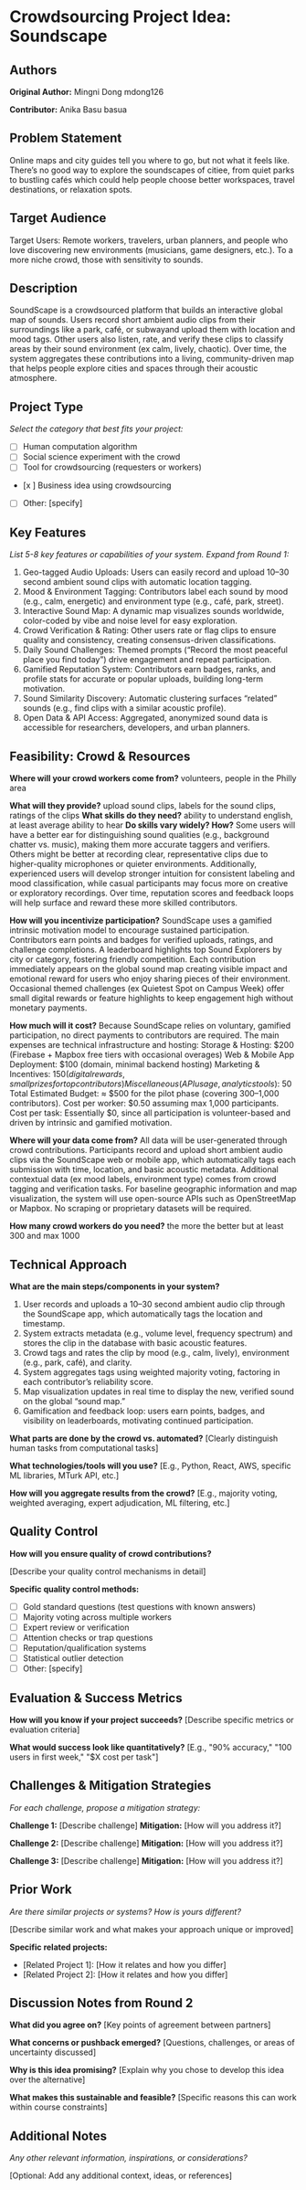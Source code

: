 # Crowdsourcing Project Idea: Soundscape
## Authors

**Original Author:** Mingni Dong mdong126

**Contributor:** Anika Basu basua
## Problem Statement
Online maps and city guides tell you where to go, but not what it feels like. There’s no good way to explore the soundscapes of citiee, from quiet parks to bustling cafés which could help people choose better workspaces, travel destinations, or relaxation spots.

## Target Audience

Target Users: Remote workers, travelers, urban planners, and people who love discovering new environments (musicians, game designers, etc.). To a more niche crowd, those with sensitivity to sounds.
## Description
SoundScape is a crowdsourced platform that builds an interactive global map of sounds. Users record short ambient audio clips from their surroundings like a park, café, or subwayand upload them with location and mood tags. Other users also listen, rate, and verify these clips to classify areas by their sound environment (ex calm, lively, chaotic). Over time, the system aggregates these contributions into a living, community-driven map that helps people explore cities and spaces through their acoustic atmosphere.

## Project Type

_Select the category that best fits your project:_

- [ ] Human computation algorithm
- [ ] Social science experiment with the crowd
- [ ] Tool for crowdsourcing (requesters or workers)
- [x ] Business idea using crowdsourcing
- [ ] Other: [specify]

## Key Features

_List 5-8 key features or capabilities of your system. Expand from Round 1:_

1. Geo-tagged Audio Uploads: Users can easily record and upload 10–30 second ambient sound clips with automatic location tagging.
2. Mood & Environment Tagging: Contributors label each sound by mood (e.g., calm, energetic) and environment type (e.g., café, park, street).
3. Interactive Sound Map: A dynamic map visualizes sounds worldwide, color-coded by vibe and noise level for easy exploration.
4. Crowd Verification & Rating: Other users rate or flag clips to ensure quality and consistency, creating consensus-driven classifications.
5. Daily Sound Challenges: Themed prompts (“Record the most peaceful place you find today”) drive engagement and repeat participation.
6. Gamified Reputation System: Contributors earn badges, ranks, and profile stats for accurate or popular uploads, building long-term motivation.
7. Sound Similarity Discovery: Automatic clustering surfaces “related” sounds (e.g., find clips with a similar acoustic profile).
8. Open Data & API Access: Aggregated, anonymized sound data is accessible for researchers, developers, and urban planners.

## Feasibility: Crowd & Resources

**Where will your crowd workers come from?**
volunteers, people in the Philly area

**What will they provide?**
upload sound clips, labels for the sound clips, ratings of the clips 
**What skills do they need?**
ability to understand english, at least average ability to hear 
**Do skills vary widely? How?**
Some users will have a better ear for distinguishing sound qualities (e.g., background chatter vs. music), making them more accurate taggers and verifiers. Others might be better at recording clear, representative clips due to higher-quality microphones or quieter environments. Additionally, experienced users will develop stronger intuition for consistent labeling and mood classification, while casual participants may focus more on creative or exploratory recordings. Over time, reputation scores and feedback loops will help surface and reward these more skilled contributors.

**How will you incentivize participation?**
SoundScape uses a gamified intrinsic motivation model to encourage sustained participation. Contributors earn points and badges for verified uploads, ratings, and challenge completions. A leaderboard highlights top Sound Explorers by city or category, fostering friendly competition. Each contribution immediately appears on the global sound map creating visible impact and emotional reward for users who enjoy sharing pieces of their environment. Occasional themed challenges (ex Quietest Spot on Campus Week) offer small digital rewards or feature highlights to keep engagement high without monetary payments.

**How much will it cost?**
Because SoundScape relies on voluntary, gamified participation, no direct payments to contributors are required. The main expenses are technical infrastructure and hosting:
Storage & Hosting: $200 (Firebase + Mapbox free tiers with occasional overages)
Web & Mobile App Deployment: $100 (domain, minimal backend hosting)
Marketing & Incentives: $150 (digital rewards, small prizes for top contributors)
Miscellaneous (API usage, analytics tools): ~$50
Total Estimated Budget: ≈ $500 for the pilot phase (covering 300–1,000 contributors).
Cost per worker: $0.50 assuming max 1,000 participants.
Cost per task: Essentially $0, since all participation is volunteer-based and driven by intrinsic and gamified motivation.

**Where will your data come from?**
All data will be user-generated through crowd contributions. Participants record and upload short ambient audio clips via the SoundScape web or mobile app, which automatically tags each submission with time, location, and basic acoustic metadata. Additional contextual data (ex mood labels, environment type) comes from crowd tagging and verification tasks. For baseline geographic information and map visualization, the system will use open-source APIs such as OpenStreetMap or Mapbox. No scraping or proprietary datasets will be required.

**How many crowd workers do you need?**
the more the better but at least 300 and max 1000

## Technical Approach

**What are the main steps/components in your system?**

1. User records and uploads a 10–30 second ambient audio clip through the SoundScape app, which automatically tags the location and timestamp.
2. System extracts metadata (e.g., volume level, frequency spectrum) and stores the clip in the database with basic acoustic features.
3. Crowd tags and rates the clip by mood (e.g., calm, lively), environment (e.g., park, café), and clarity.
4. System aggregates tags using weighted majority voting, factoring in each contributor’s reliability score.
5. Map visualization updates in real time to display the new, verified sound on the global “sound map.”
6. Gamification and feedback loop: users earn points, badges, and visibility on leaderboards, motivating continued participation.
   
**What parts are done by the crowd vs. automated?**
[Clearly distinguish human tasks from computational tasks]

**What technologies/tools will you use?**
[E.g., Python, React, AWS, specific ML libraries, MTurk API, etc.]

**How will you aggregate results from the crowd?**
[E.g., majority voting, weighted averaging, expert adjudication, ML filtering, etc.]

## Quality Control

**How will you ensure quality of crowd contributions?**

[Describe your quality control mechanisms in detail]

**Specific quality control methods:**
- [ ] Gold standard questions (test questions with known answers)
- [ ] Majority voting across multiple workers
- [ ] Expert review or verification
- [ ] Attention checks or trap questions
- [ ] Reputation/qualification systems
- [ ] Statistical outlier detection
- [ ] Other: [specify]

## Evaluation & Success Metrics

**How will you know if your project succeeds?**
[Describe specific metrics or evaluation criteria]

**What would success look like quantitatively?**
[E.g., "90% accuracy," "100 users in first week," "$X cost per task"]

## Challenges & Mitigation Strategies

_For each challenge, propose a mitigation strategy:_

**Challenge 1:** [Describe challenge]
**Mitigation:** [How will you address it?]

**Challenge 2:** [Describe challenge]
**Mitigation:** [How will you address it?]

**Challenge 3:** [Describe challenge]
**Mitigation:** [How will you address it?]

## Prior Work

_Are there similar projects or systems? How is yours different?_

[Describe similar work and what makes your approach unique or improved]

**Specific related projects:**
- [Related Project 1]: [How it relates and how you differ]
- [Related Project 2]: [How it relates and how you differ]

## Discussion Notes from Round 2

**What did you agree on?**
[Key points of agreement between partners]

**What concerns or pushback emerged?**
[Questions, challenges, or areas of uncertainty discussed]

**Why is this idea promising?**
[Explain why you chose to develop this idea over the alternative]

**What makes this sustainable and feasible?**
[Specific reasons this can work within course constraints]

## Additional Notes

_Any other relevant information, inspirations, or considerations?_

[Optional: Add any additional context, ideas, or references]
